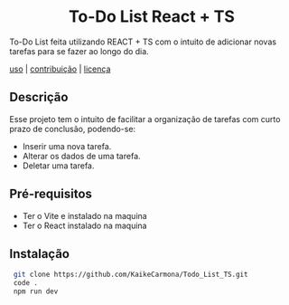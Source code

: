 <h1 align="center">To-Do List React + TS</h1>

To-Do List feita utilizando REACT + TS com o intuito de adicionar novas tarefas para se fazer ao longo do dia.


 [uso](#uso) | [contribuição](#contribuição) | [licença](#licença)



## Descrição 
Esse projeto tem o intuito de facilitar a organização de tarefas com curto prazo de conclusão, podendo-se: 
- Inserir uma nova tarefa.
- Alterar os dados de uma tarefa.
- Deletar uma tarefa.

## Pré-requisitos

 - Ter o Vite e instalado na maquina
 - Ter o React instalado na maquina


## Instalação
```bash
 git clone https://github.com/KaikeCarmona/Todo_List_TS.git
 code .
 npm run dev
```

